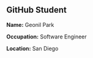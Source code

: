 ## GitHub Student

**Name:** Geonil Park

**Occupation:** Software Engineer

**Location:** San Diego

